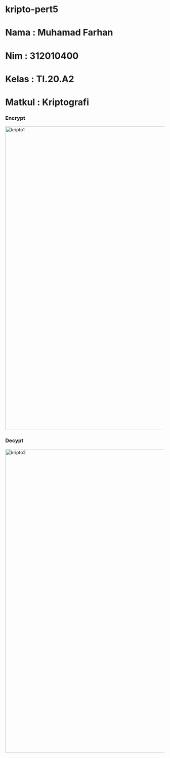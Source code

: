 # kripto-pert5

# Nama     : Muhamad Farhan

# Nim      : 312010400

# Kelas    : TI.20.A2

# Matkul   : Kriptografi

### Encrypt
<img width="958" alt="kripto1" src="https://user-images.githubusercontent.com/101417081/199670540-6138a297-f7e5-4ea4-8b6c-9adbd57b3cc4.png">

### Decypt
<img width="958" alt="kripto2" src="https://user-images.githubusercontent.com/101417081/199670675-b48742cd-16f9-474e-b905-0333c6a8684e.png">
